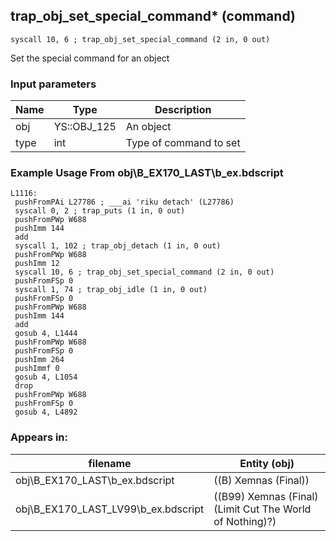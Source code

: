 ## trap_obj_set_special_command* (command)

`syscall 10, 6 ; trap_obj_set_special_command (2 in, 0 out)`

Set the special command for an object

### Input parameters
| Name | Type | Description
|------|------|------------
| obj   | YS::OBJ_125   | An object
| type   | int   | Type of command to set


### Example Usage From obj\B_EX170_LAST\b_ex.bdscript
```plaintext
L1116:
 pushFromPAi L27786 ; ___ai 'riku detach' (L27786)
 syscall 0, 2 ; trap_puts (1 in, 0 out)
 pushFromPWp W688
 pushImm 144
 add 
 syscall 1, 102 ; trap_obj_detach (1 in, 0 out)
 pushFromPWp W688
 pushImm 12
 syscall 10, 6 ; trap_obj_set_special_command (2 in, 0 out)
 pushFromFSp 0
 syscall 1, 74 ; trap_obj_idle (1 in, 0 out)
 pushFromFSp 0
 pushFromPWp W688
 pushImm 144
 add 
 gosub 4, L1444
 pushFromPWp W688
 pushFromFSp 0
 pushImm 264
 pushImmf 0
 gosub 4, L1054
 drop 
 pushFromPWp W688
 pushFromFSp 0
 gosub 4, L4892
```


### Appears in:
| filename | Entity (obj)
|----------|-------------
| obj\B_EX170_LAST\b_ex.bdscript       | ((B) Xemnas (Final))          
| obj\B_EX170_LAST_LV99\b_ex.bdscript       | ((B99) Xemnas (Final) (Limit Cut The World of Nothing)?)          



